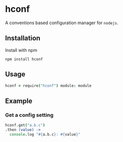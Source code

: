 # hconf
A conventions based configuration manager for `nodejs`.

## Installation
Install with npm

```
npm install hconf
```

## Usage

```coffeescript
hconf = require("hconf") module: module
```

## Example
### Get a config setting

```coffeescript
hconf.get("a.b.c")
.then (value) ->
  console.log "#{a.b.c}: #{value}"
```
